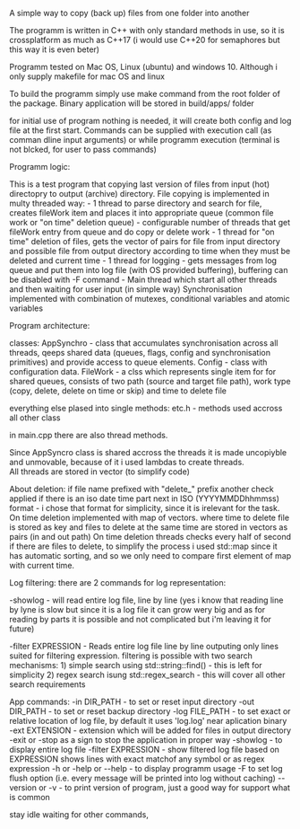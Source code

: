 A simple way to copy (back up) files from one folder into another

The programm is written in C++ with only standard methods in use, so it is crossplatform as much as C++17 (i would use C++20 for semaphores but this way it is even beter)

Programm tested on Mac OS, Linux (ubuntu) and windows 10. Although i only supply makefile for mac OS and linux

To build the programm simply use make command from the root folder of the package. Binary application will be stored in build/apps/ folder

for initial use of program nothing is needed, it will create both config and log file at the first start. Commands can be supplied with execution call (as comman dline input arguments) or while programm execution (terminal is not blcked, for user to pass commands)

Programm logic: 

This is a test program that copying last version of files from input (hot) directopry to output (archive) directory. 
File copying is implemented in multy threaded way:
    - 1 thread to parse directory and search for file, creates fileWork item and places it into appropriate queue (common file work or "on time" deletion queue)
    - configurable number of threads that get fileWork entry from queue and do copy or delete work
    - 1 thread for "on time" deletion of files, gets the vector of pairs for file from input directory and possible file from output directory according to time when they must be deleted and current time
    - 1 thread for logging - gets messages from log queue and put them into log file (with OS provided buffering), buffering can be disabled with -F command
    - Main thread which start all other threads and then waiting for user input (in simple way)
Synchronisation implemented with combination of mutexes, conditional variables and atomic variables

 Program architecture:

classes: 
    AppSynchro - class that accumulates synchronisation across all threads, qeeps shared data (queues, flags, config and synchronisation primitives) and provide access to queue elements.
    Config - class with configuration data.
    FileWork - a clss which represents single item for for shared queues, consists of two path (source and target file path), work type (copy, delete, delete on time or skip) and time to delete file

everything else plased into single methods:
etc.h - methods used accross all other class

in main.cpp there are also thread methods. 

Since AppSyncro class is shared accross the threads it is made uncopiyble and unmovable, because of it i used lambdas to create threads.  
All threads are stored in vector (to simplify code)

About deletion:
if file name prefixed with "delete_" prefix another check applied if there is an iso date time part next in ISO (YYYYMMDDhhmmss) format - i chose that format for simplicity, since it is irelevant for the task.
On time deletion implemented with map of vectors. where time to delete file is stored as key and files to delete at the same time are stored in vectors as pairs (in and out path)
On time deletion threads checks every half of second if there are files to delete, to simplify the process i used std::map since it has automatic sorting, and so we only need to compare first element of map with current time.

Log filtering: 
there are 2 commands for log representation:

-showlog - will read entire log file, line by line (yes i know that reading line by lyne is slow but since it is a log file it can grow wery big and as for reading by parts it is possible and not complicated but i'm leaving it for future)

-filter EXPRESSION - Reads entire log file line by line outputing only lines suited for filtering expression. filtering is possible with two search mechanisms:
    1) simple search using std::string::find() - this is left for simplicity
    2) regex search isung std::regex_search - this will cover all other search requirements

App commands: 
-in DIR_PATH -  to set or reset input directory
-out DIR_PATH - to set or reset backup directory
-log FILE_PATH - to set exact or relative location of log file, by default it uses 'log.log' near aplication binary
-ext EXTENSION -  extension which will be added for files in output directory
-exit or -stop as a sign to stop the application in proper way
-showlog - to display entire log file
-filter EXPRESSION  - show filtered log file based on EXPRESSION shows lines with exact matchof any symbol or as regex expression
-h or -help or --help - to display programm usage
-F to set log flush option (i.e. every message will be printed into log without caching)
--version or -v  - to print version of program, just a good way for support what is common
  
 stay idle waiting for other commands,
 
